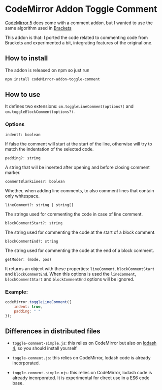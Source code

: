 # CodeMirror Addon Toggle Comment

[CodeMirror 5](https://codemirror.net) does come with a comment addon, but I wanted to use the same algorithm used in [Brackets](http://brackets.io/)

This addon is that: I ported the code related to commenting code from Brackets and experimented a bit, integrating features of the original one.

## How to install

The addon is released on npm so just run

```sh
npm install codeMirror-addon-toggle-comment
```

## How to use

It defines two extensions: `cm.toggleLineComment(options?)` and `cm.toggleBlockComment(options?)`.

### Options

`indent?: boolean`

If false the comment will start at the start of the line, otherwise will try to match the indentation of the selected code.

`padding?: string`

A string that will be inserted after opening and before closing comment marker.

`commentBlankLines?: boolean`

Whether, when adding line comments, to also comment lines that contain only whitespace.

`lineComment?: string | string[]`

The strings used for commenting the code in case of line comment.

`blockCommentStart?: string`

The string used for commenting the code at the start of a block comment.

`blockCommentEnd?: string`

The string used for commenting the code at the end of a block comment.

`getMode?: (mode, pos)`

It returns an object with these properties: `lineComment`, `blockCommentStart` and `blockCommentEnd`.
When this options is used the `lineComment`, `blockCommentStart` and `blockCommentEnd` options will be ignored.

### Example:

```js
codeMirror.toggleLineComment({
    indent: true,
    padding: " "
});
```

## Differences in distributed files

- `toggle-comment-simple.js`: this relies on CodeMirror but also on [lodash 4](https://lodash.com/), so you should install yourself

- `toggle-comment.js`: this relies on CodeMirror, lodash code is already incorporated.

- `toggle-comment-simple.mjs`: this relies on CodeMirror, lodash code is already incorporated. It is experimental for direct use in a ES6 code base.
